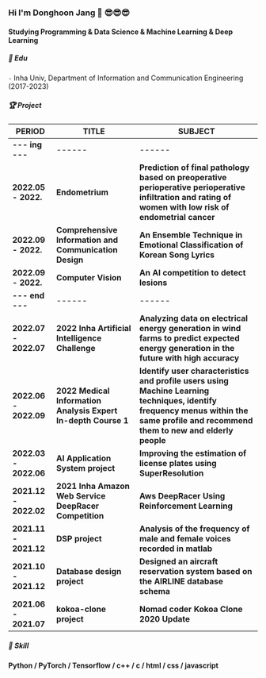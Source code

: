 ### Hi I'm Donghoon Jang 👋 😎😎😎
#### Studying Programming & Data Science & Machine Learning & Deep Learning   

##### 📘 ️Edu 
  
`-` Inha Univ, Department of Information and Communication Engineering (2017-2023)  


##### 🏆 Project  

| PERIOD | TITLE | SUBJECT |
| ------ | ------ | ------ |
| **--- ing ---** | ------ | ------|
| **2022.05 - 2022.** | **Endometrium** | **Prediction of final pathology based on preoperative perioperative perioperative infiltration and rating of women with low risk of endometrial cancer** |
| **2022.09 - 2022.** | **Comprehensive Information and Communication Design** | **An Ensemble Technique in Emotional Classification of Korean Song Lyrics** |
| **2022.09 - 2022.** | **Computer Vision** | **An AI competition to detect lesions** 
| **--- end ---** | ------ | ------|
| **2022.07 - 2022.07** | **2022 Inha Artificial Intelligence Challenge** | **Analyzing data on electrical energy generation in wind farms to predict expected energy generation in the future with high accuracy** |
| **2022.06 - 2022.09** | **2022 Medical Information Analysis Expert In-depth Course 1** | **Identify user characteristics and profile users using Machine Learning techniques, identify frequency menus within the same profile and recommend them to new and elderly people** |
| **2022.03 - 2022.06** | **AI Application System project** | **Improving the estimation of license plates using SuperResolution** |
| **2021.12 - 2022.02** | **2021 Inha Amazon Web Service DeepRacer Competition** | **Aws DeepRacer Using Reinforcement Learning** |
| **2021.11 - 2021.12** | **DSP project** | **Analysis of the frequency of male and female voices recorded in matlab** |
| **2021.10 - 2021.12** | **Database design project** | **Designed an aircraft reservation system based on the AIRLINE database schema** |
| **2021.06 - 2021.07** | **kokoa-clone project** | **Nomad coder Kokoa Clone 2020 Update** |

##### 🧩 Skill  

**Python / PyTorch / Tensorflow / c++ / c / html / css / javascript**    
